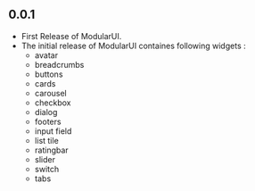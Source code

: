 ## 0.0.1
  - First Release of ModularUI.
  - The initial release of ModularUI containes following widgets :
    - avatar
    - breadcrumbs
    - buttons
    - cards
    - carousel
    - checkbox
    - dialog
    - footers
    - input field
    - list tile
    - ratingbar
    - slider
    - switch
    - tabs
